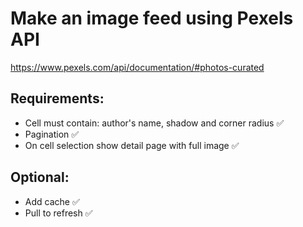 # Make an image feed using Pexels API

https://www.pexels.com/api/documentation/#photos-curated

## Requirements:

- Cell must contain: author's name, shadow and corner radius ✅
- Pagination ✅
- On cell selection show detail page with full image ✅

## Optional:

- Add cache ✅
- Pull to refresh ✅


